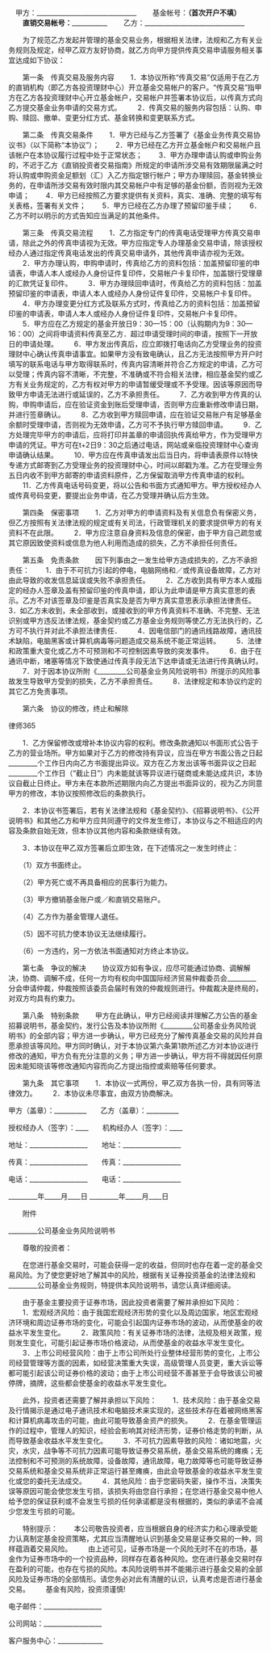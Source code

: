 
 


　甲方：_______________________________
　　基金帐号：____________（首次开户不填）
　　直销交易帐号：_______________________
　　乙方：_______________________________


　　为了规范乙方发起并管理的基金交易业务，根据相关法律，法规和乙方有关业务规则及规定，经甲乙双方友好协商，就乙方向甲方提供传真交易申请服务相关事宜达成如下协议：


　　第一条　传真交易及服务内容
　　1．本协议所称“传真交易”仅适用于在乙方的直销机构（即乙方各投资理财中心）开立基金交易帐户的客户。“传真交易”指甲方在乙方各投资理财中心开立基金帐户，交易帐户并签署本协议后，以传真方式向乙方提交基金业务申请的交易方式。
　　2．传真交易的服务内容包括：认购、申购、赎回、撤单、变更分红方式、基金转换和变更联系方式。


　　第二条　传真交易条件
　　1．甲方已经与乙方签署了《基金业务传真交易协议书》（以下简称“本协议”）；
　　2．甲方已经在乙方开立基金帐户和交易帐户且该帐户在本协议履行过程中处于正常状态；
　　3．甲方办理申请认购或申购业务的，不迟于乙方《直销投资者交易指南》所规定的申请所涉交易有效期限届满之时将认购或申购资金足额划（汇）入乙方指定银行帐户；甲方办理赎回，基金转换业务的，在申请所涉交易有效时限内其交易帐户中有足够的基金份额，否则视为无效申请；
　　4．甲方已经按照乙方要求提供有关资料，真实、准确、完整的填写有关表格，签署有关文件；
　　5．甲方已经在乙方办理了预留印鉴手续；
　　6．乙方不时以明示的方式告知应当满足的其他条件。


　　第三条　传真交易流程
　　1．乙方指定专门的传真电话受理甲方传真交易申请，除此之外的传真申请视为无效。甲方应指定专人办理基金交易申请，除该授权经办人通过指定传真电话发出的传真交易申请外，其他传真申请亦视为无效。
　　2．甲方办理认购，申购申请时，传真给乙方的资料包括：加盖预留印鉴的申请表，申请人本人或经办人身份证件复印件，交易帐户卡复印件，加盖银行受理章的汇款凭证复印件。
　　3．甲方办理赎回申请时，传真给乙方的资料包括：加盖预留印鉴的申请表，申请人本人或经办人身份证件复印件，交易帐户卡复印件。
　　4．甲方办理变更分红方式及联系方式时，传真给乙方的资料包括：加盖预留印鉴的申请表，申请人本人或经办人身份证件复印件，交易帐户卡复印件。
　　5．甲方应在乙方规定的基金开放日9：30—15：00（认购期内为9：30—16：00）之间将申请资料传真至乙方．超过申请受理时间的申请，按照下一开放日的申请处理。
　　6．甲方发出传真后，应立即拨打电话向乙方受理业务的投资理财中心确认传真申请事宜。如果甲方没有致电确认，且乙方无法按照甲方开户时填写的联系电话与甲方取得联系时，传真内容清晰并符合乙方规定的申请，乙方可以受理；传真内容不清晰，不完整，不准确或不符合相关法律，相应基金契约或乙方有关业务规定的，乙方有权对甲方的申请暂缓受理或不予受理。因该等原因而导致甲方申请无法进行或延误的，乙方不承担责任。
　　7．乙方收到甲方传真的认购，申购申请后，应在验证资金到账后受理申请，否则甲方应重新修改申请日期，并进行签章确认。
　　8．乙方收到甲方赎回申请，应在验证交易账户有足够基金余额时受理申请，否则视为无效申请，乙方可不予执行甲方赎回申请。
　　9．乙方处理完毕甲方的申请后，应将打印并盖章的申请回执传真给甲方，作为受理甲方申请的凭证。甲方可在t+2日9：30之后通过电话，网站或亲临投资理财中心查询申请确认结果。
　　10．甲方应在传真申请发出后当日内，将申请表原件以特快专递方式邮寄到乙方受理业务的投资理财中心，时间以邮戳为准。乙方在受理业务五日内收不到甲方邮寄的申请资料原件，乙方保留取消甲方传真申请的权利。
　　11．乙方传真电话号码变更，将以公告和书面方式通知甲方。甲方授权经办人或传真号码变更，要提出业务申请，在乙方受理并确认后方生效。


　　第四条　保密事项
　　1．乙方对甲方的申请资料及有关信息负有保密义务，但乙方按照有关法律法规的规定或有关司法，行政管理机关的要求提供甲方的有关资料不在此限。
　　2．甲方应注意自身资料及信息的保密，由于甲方自己疏忽或其它原因致使资料或信息为他人利用而造成的损失，乙方不承担任何责任。


　　第五条　免责条款
　　因下列事由之一发生给甲方造成损失的，乙方不承担责任：
　　1．由于不可抗力引起的停电，电脑网络和／或传真设备故障，乙方对由此导致的收发信息延误或失败不承担责任。
　　2．乙方收到具有甲方本人或指定的经办人签章及盖有预留印鉴的传真申请，即认为此申请是甲方真实意思的表示。乙方不对该签章及印鉴是否真实及是否为甲方真实意思表示承担法律责任。　
　　3．如乙方未收到，未全部收到，或接收到的甲方传真资料不准确、不完整、无法识别或甲方违反法律法规，基金契约或乙方基金业务规则等使乙方无法执行的，乙方可不执行并对此不承担法律责任．
　　4．因电信部门的通讯线路故障，通讯技术缺陷，电脑黑客或计算机病毒等问题造成交易系统不能正常运转。
　　5．法律和政策重大变化或乙方不可预测和不可控制因素导致的突发事件。
　　6．由于在通讯中断，堵塞等情况下致使通过传真手段无法下达申请或无法进行传真确认时。
　　7．对于因本协议所附《_________公司基金业务风险说明书》所提示的风险事故发生导致甲方受到的损失，乙方不承担责任。
　　8．法律规定和本协议约定的其它乙方免责事项。


　　第六条　协议的修改，终止和解除




 
律师365






　　1．乙方保留修改或增补本协议内容的权利。修改条款通知以书面形式公告于乙方的营业场所。甲方如果对于乙方的修改持有异议，应当在甲方书面公告之日起_________个工作日内向乙方书面提出异议。双方在乙方发出该等书面异议之日起_________个工作日（“截止日”）内未能就该等异议进行磋商或未能达成共识，本协议自截止日终止。甲方未在本款所述期限内向乙方提出书面异议的，视为乙方同意甲方的修改，本协议按照修改后的条款执行。

　　2．本协议书签署后，若有关法律法规和《基金契约》、《招募说明书》、《公开说明书》和其他乙方和甲方应共同遵守的文件发生修订，本协议与之不相适应的内容及条款自始无效，但本协议其他内容和条款继续有效。

　　3．本协议在甲乙双方签署后立即生效，在下述情况之一发生时终止：

　　（1）双方书面终止。

　　（2）甲方死亡或不再具备相应的民事行为能力。

　　（3）甲方撤销基金账户或／和直销交易账户。

　　（4）乙方作为基金管理人退任。

　　（5）因不可抗力使本协议无法继续履行。

　　（6）一方违约，另一方依法书面通知对方终止本协议。




　　第七条　争议的解决
　　协议双方如有争议，应尽可能通过协商、调解解决，协商、调解不成，任何一方均有权向中国国际经济贸易仲裁委员会_________分会申请仲裁，仲裁按照该委员会届时有效的仲裁规则进行。仲裁裁决是终局的，对双方均具有约束力。


　　第八条　特别条款
　　甲方在此确认，甲方已经阅读并理解乙方公告的基金招募说明书，基金契约，发行公告及本协议所附《_________公司基金业务风险说明书》的全部内容；甲方进一步确认，甲方已经充分了解传真基金交易的风险并自愿承担该等风险。甲方同时确认，对于本协议第六条第1款所述乙方对本协议进行修改的通知，甲方负有充分注意的义务；甲方进一步确认，甲方将不得就因任何原因未能知晓该等修改通知内容而向乙方提出指控或索赔等任何要求。


　　第九条　其它事项
　　1．本协议一式两份，甲乙双方各执一份，具有同等法律效力。
　　2．本协议未尽事宜，由双方协商解决。


 



 甲方（盖章）：__________　　乙方（盖章）：__________
 
授权经办人（签字）：____　　机构经办人（签字）：____
 
地址：__________________　　地址：__________________
 
传真：__________________　　传真：__________________
 
电话：__________________　　电话：__________________
 
_________年_____月____日    _________年_____月____日
 


 
　　附件

 

  _________公司基金业务风险说明书
  


  
　　尊敬的投资者：

  
　　在您进行基金交易时，可能会获得一定的收益，但同时也存在着一定的基金交易风险。为了使您更好地了解其中的风险，根据有关证券投资基金的法律法规和_________公司基金业务规则，特提供本风险说明书，请您认真详细阅读。

  
　　由于基金主要投资于证券市场，因此投资者需要了解并承担如下风险：
　　1．宏观经济风险：由于我国宏观经济形势的变化以及周边国家，地区宏观经济环境和周边证券市场的变化，可能会引起国内证券市场的波动，从而使基金的收益水平发生变化。
　　2．政策风险：有关证券市场的法律，法规及相关政策，规则发生变化，可能引起证券市场价格波动，从而使基金的收益水平发生变化。
　　3．上市公司经营风险：由于上市公司所处行业整体经营形势的变化，上市公司经营管理等方面的因素，如经营决策重大失误，高级管理人员变更，重大诉讼等都可能引起该公司证券价格的波动；由于上市公司经营不善甚至于会导致该公司被停牌，摘牌，这些都会使基金的收益水平发生变化。

  
　　此外，投资者还需要了解并承担以下风险：
　　1．技术风险：由于基金交易及行情揭示是通过电子通讯技术和电脑技术来实现的，这些技术存在着被网络黑客和计算机病毒攻击的可能，由此可能导致基金资产的损失。
　　2．在基金管理运作的过程中，管理人的知识，经验会影响其对经济形势，证券价格走势的判断，从而导致基金收益水平发生变化。
　　3．不可抗力因素导致的风险：诸如地震，火灾，水灾，战争等不可抗力因素可能导致证券交易系统，基金交易系统的瘫痪；无法控制和不可预测的系统故障，设备故障，通讯故障，电力故障等也可能导致证券交易系统和基金交易系统非正常运行甚至瘫痪，由此会导致基金的收益水平发生变化或您的委托无法成交。
　　4．其他风险：由于您密码失密，操作不当，决策失误等原因可能会使您发生亏损，该损失将由您自行承担；在您进行基金交易中他人给予您的保证获利或不会发生亏损的任何承诺都是没有根据的，类似的承诺不会减少您发生亏损的可能。

  
　　特别提示：
　　本公司敬告投资者，应当根据自身的经济实力和心理承受能力认真制定基金投资策略，尤其应当清醒地认识到基金交易是证券交易的一种，同样蕴涵着交易风险。
　　由上述可见，证券市场是一个风险无时不在的市场，基金作为证券市场中的一个投资品种，同样存在着各种风险。您在进行基金交易时存在盈利的可能，也存在亏损的风险。本风险说明书并不能揭示进行基金交易的全部风险及证券市场的全部情形。请您务必对此有清醒的认识，认真考虑是否进行基金交易。
　　基金有风险，投资须谨慎!

  

   
电子邮件：__________________
   
公司网站：__________________
   
客户服务中心：______________
   

 
   

 
   
 
    
 
    
 
     


     
 

     


     


     
 
 
    
 
   
 
  

 


